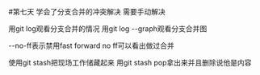 #第七天
学会了分支合并的冲突解决
需要手动解决

用git log观看分支合并的情况
用git log --graph观看分支合并图

--no-ff表示禁用fast forward
no ff可以看出做过合并

使用git stash把现场工作储藏起来
用git stash pop拿出来并且删除说他是内容

